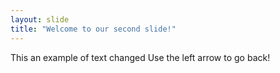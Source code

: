 ```yaml
---
layout: slide
title: "Welcome to our second slide!"
---
```

This an example of text changed
Use the left arrow to go back!
